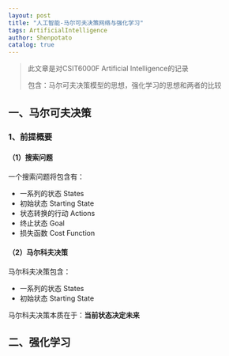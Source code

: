 ```yaml
---
layout: post
title: "人工智能-马尔可夫决策网络与强化学习"
tags: ArtificialIntelligence
author: Shenpotato
catalog: true
---
```




> 此文章是对CSIT6000F Artificial Intelligence的记录
>
> 包含：马尔可夫决策模型的思想，强化学习的思想和两者的比较



## 一、马尔可夫决策

### 1、前提概要

#### （1）搜索问题

一个搜索问题将包含有：

- 一系列的状态 States
- 初始状态 Starting State
- 状态转换的行动 Actions
- 终止状态 Goal
- 损失函数 Cost Function

#### （2）马尔科夫决策

马尔科夫决策包含：

- 一系列的状态 States
- 初始状态 Starting State

马尔科夫决策本质在于：**当前状态决定未来**





## 二、强化学习

